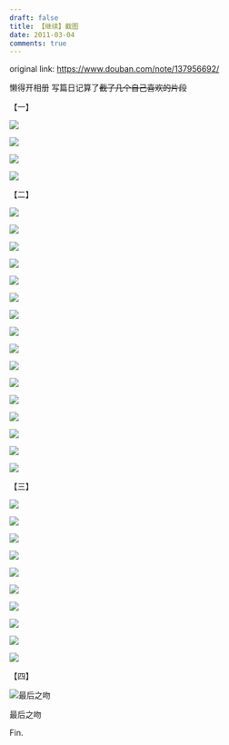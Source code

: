 ```yaml
---
draft: false
title: 【继续】截图
date: 2011-03-04
comments: true
---
```


original link: https://www.douban.com/note/137956692/

懒得开相册 写篇日记算了~~截了几个自己喜欢的片段~~

【一】

![](../../assets/images/keizoku/p137956692-1.jpg)



![](../../assets/images/keizoku/p137956692-2.jpg)



![](../../assets/images/keizoku/p137956692-3.jpg)



![](../../assets/images/keizoku/p137956692-4.jpg)




【二】

![](../../assets/images/keizoku/p137956692-5.jpg)

![](../../assets/images/keizoku/p137956692-6.jpg)

![](../../assets/images/keizoku/p137956692-7.jpg)

![](../../assets/images/keizoku/p137956692-8.jpg)

![](../../assets/images/keizoku/p137956692-9.jpg)

![](../../assets/images/keizoku/p137956692-10.jpg)

![](../../assets/images/keizoku/p137956692-11.jpg)

![](../../assets/images/keizoku/p137956692-12.jpg)

![](../../assets/images/keizoku/p137956692-13.jpg)

![](../../assets/images/keizoku/p137956692-14.jpg)

![](../../assets/images/keizoku/p137956692-15.jpg)

![](../../assets/images/keizoku/p137956692-16.jpg)

![](../../assets/images/keizoku/p137956692-17.jpg)

![](../../assets/images/keizoku/p137956692-18.jpg)

![](../../assets/images/keizoku/p137956692-19.jpg)

![](../../assets/images/keizoku/p137956692-20.jpg)




【三】

![](../../assets/images/keizoku/p137956692-21.jpg)

![](../../assets/images/keizoku/p137956692-22.jpg)

![](../../assets/images/keizoku/p137956692-23.jpg)

![](../../assets/images/keizoku/p137956692-24.jpg)

![](../../assets/images/keizoku/p137956692-25.jpg)

![](../../assets/images/keizoku/p137956692-26.jpg)

![](../../assets/images/keizoku/p137956692-27.jpg)

![](../../assets/images/keizoku/p137956692-28.jpg)

![](../../assets/images/keizoku/p137956692-29.jpg)

![](../../assets/images/keizoku/p137956692-30.jpg)




【四】

![最后之吻](../../assets/images/keizoku/p137956692-31.jpg)

最后之吻





Fin.
